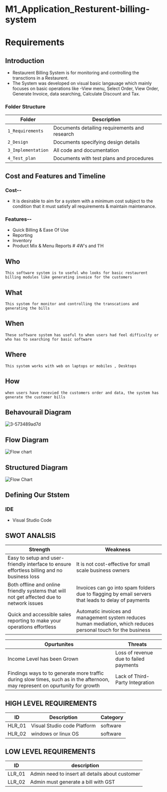 # M1_Application_Resturent-billing-system 
# Requirements
## Introduction
*  Restaurent Billing System is for monitoring and controlling the transctions in a Restaurent.
*  The System was developed on visual basic langauage which mainly focuses on basic operations like -View menu, Select Order, View Order, Generate Invoice, data searching,      Calculate Discount and Tax.

### Folder Structure
Folder             | Description
-------------------| -----------------------------------------
`1_Requirements`   | Documents detailing requirements and research
`2_Design`         | Documents specifying design details
`3_Implementation` | All code and documentation
`4_Test_plan`      | Documents with test plans and procedures


## Cost and Features and Timeline
   ### Cost--
   * It is desirable to aim for a system with a minimum cost subject to the condition that it must satisfy all requirements & maintain maintenance.
  ### Features--
   * Quick Billing & Ease Of Use
   * Reporting
   * Inventory
   * Product Mix & Menu Reports # 4W&#39;s and 1&#39;H

## Who

    This software system is to useful who looks for basic restaurent billing modules like generating invoice for the customers

## What

    This system for monitor and controlling the transcations and generating the bills

## When

    These software system has useful to when users had feel difficulty or who has to searching for basic software 

## Where

    This system works with web on laptops or mobiles , Desktops 

## How

    when users have recevied the customers order and data, the system has generate the customer bills 
   
## Behavourail Diagram
![3-573489ad7d](https://user-images.githubusercontent.com/49491210/142775002-6619329e-e589-4fd7-a0db-d5edc36b5a33.jpg)

## Flow Diagram
![Flow chart](https://user-images.githubusercontent.com/49491210/142775012-3aabfc80-1ec1-4fea-8306-4f7c588732aa.png)

## Structured Diagram
![Flow Chart](https://user-images.githubusercontent.com/49491210/142911583-ba84b611-8b55-494e-a523-e5e0b3e09a5c.png)

## Defining Our Ststem
### **IDE**
  * Visual Studio Code

   ## SWOT ANALSIS
  |    Strength                |             Weakness                |
  |   ---------                |             -------------           |
  | Easy to setup and user-friendly interface to ensure effortless billing and no business loss | It is not cost-effective for small scale business owners 
  | Both offline and online friendly systems that will not get affected due to network issues | Invoices can go into spam folders due to flagging by email servers that leads     to delay of payments 
  | Quick and accessible sales reporting to make your operations effortless | Automatic invoices and management system reduces human mediation, which reduces personal touch       for the business

  |            Opurtunites         |          Threats              |
  |           ---------            |          -------              |
  | Income Level has been Grown | Loss of revenue due to failed payments
  | Findings ways to to generate more traffic during slow times, such as in the afternoon, may represent on opurtunity for growth |Lack of Third-Party Integration
  
## HIGH LEVEL REQUIREMENTS
| ID | Description | Category |
|---------|--------|----------|
| HLR_01 | Visual Studio code Platform| software | 
| HLR_02 |windows or linux OS | software | 
## LOW LEVEL REQUIREMENTS
| ID | description |
|-----|------------|
|LLR_01 | Admin need to insert all details about customer|
|LLR_02 | Admin must generate a bill with GST |
  
  
 

 
 
